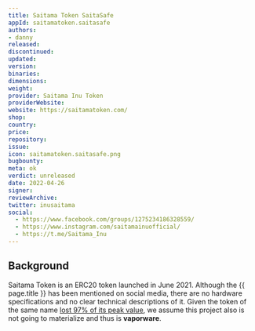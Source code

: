 ```yaml
---
title: Saitama Token SaitaSafe
appId: saitamatoken.saitasafe
authors:
- danny
released: 
discontinued: 
updated: 
version: 
binaries: 
dimensions: 
weight: 
provider: Saitama Inu Token
providerWebsite: 
website: https://saitamatoken.com/
shop: 
country: 
price: 
repository: 
issue: 
icon: saitamatoken.saitasafe.png
bugbounty: 
meta: ok
verdict: unreleased
date: 2022-04-26
signer: 
reviewArchive: 
twitter: inusaitama
social:
  - https://www.facebook.com/groups/1275234186328559/
  - https://www.instagram.com/saitamainuofficial/
  - https://t.me/Saitama_Inu
---
```


## Background

Saitama Token is an ERC20 token launched in June 2021. Although the {{ page.title }} has been mentioned on social media, there are no hardware specifications and no clear technical descriptions of it. Given the token of the same name [lost 97% of its peak value](https://www.coingecko.com/en/coins/saitama-inu), we assume this project also is not going to materialize and thus is **vaporware**. 

